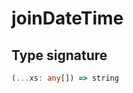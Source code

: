 # joinDateTime

## Type signature

<!-- prettier-ignore-start -->
```typescript
(...xs: any[]) => string
```
<!-- prettier-ignore-end -->
